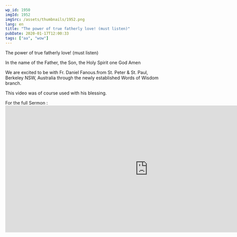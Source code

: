 ```yaml
---
wp_id: 1950
imgId: 1952
imgSrc: /assets/thumbnails/1952.png
lang: en
title: "The power of true fatherly love! (must listen)"
pubDate: 2020-01-17T12:00:33
tags: ["aa", "wow"]
---
```


<!-- page: 6 -->

<p>The power of true fatherly love! (must listen)</p>
<p>In the name of the Father, the Son, the Holy Spirit one God Amen</p>
<p>We are excited to be with Fr. Daniel Fanous.from St. Peter &amp; St. Paul, Berkeley NSW, Australia through the newly established Words of Wisdom branch.</p>
<p>This video was of course used with his blessing.</p>
<p>For the full Sermon :<br />
<iframe loading="lazy" title="SUNDAY HOMILIES: The Love of a Father (Fr. Daniel Fanous) by Upper Room Media" width="900" height="400" scrolling="no" frameborder="no" src="https://w.soundcloud.com/player/?visual=true&url=https%3A%2F%2Fapi.soundcloud.com%2Ftracks%2F341110204&show_artwork=true&maxwidth=900&maxheight=1000&dnt=1"></iframe></p>
